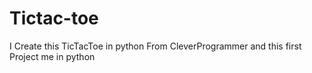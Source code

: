 # Tictac-toe

I Create this TicTacToe in python From CleverProgrammer and this first Project me in python
